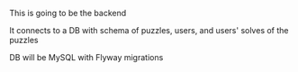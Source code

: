 This is going to be the backend 

It connects to a DB with schema of puzzles, users, and users' solves of the puzzles

DB will be MySQL with Flyway migrations